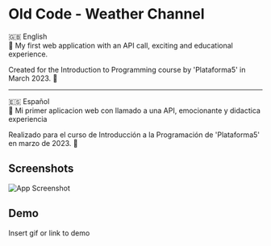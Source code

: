 # Old Code - Weather Channel

🇬🇧 English  
📖 My first web application with an API call, exciting and educational experience.

Created for the Introduction to Programming course by 'Plataforma5' in March 2023. 🚀

---

🇪🇸 Español  
📖 Mi primer aplicacion web con llamado a una API, emocionante y didactica experiencia

Realizado para el curso de Introducción a la Programación de 'Plataforma5' en marzo de 2023. 🚀


## Screenshots

![App Screenshot](https://via.placeholder.com/468x300?text=App+Screenshot+Here)


## Demo

Insert gif or link to demo

